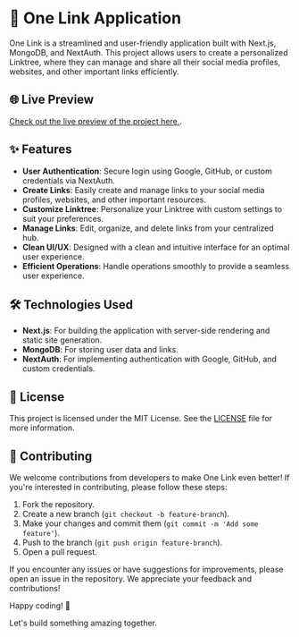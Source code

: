 # 🔗 One Link Application

One Link is a streamlined and user-friendly application built with Next.js, MongoDB, and NextAuth. This project allows users to create a personalized Linktree, where they can manage and share all their social media profiles, websites, and other important links efficiently.

## 🌐 Live Preview

[Check out the live preview of the project here.](https://my-code-snippets.vercel.app/).

## ✨ Features

- **User Authentication**: Secure login using Google, GitHub, or custom credentials via NextAuth.
- **Create Links**: Easily create and manage links to your social media profiles, websites, and other important resources.
- **Customize Linktree**: Personalize your Linktree with custom settings to suit your preferences.
- **Manage Links**: Edit, organize, and delete links from your centralized hub.
- **Clean UI/UX**: Designed with a clean and intuitive interface for an optimal user experience.
- **Efficient Operations**: Handle operations smoothly to provide a seamless user experience.

## 🛠️ Technologies Used

- **Next.js**: For building the application with server-side rendering and static site generation.
- **MongoDB**: For storing user data and links.
- **NextAuth**: For implementing authentication with Google, GitHub, and custom credentials.

## 📜 License

This project is licensed under the MIT License. See the [LICENSE](LICENSE) file for more information.

## 🤝 Contributing

We welcome contributions from developers to make One Link even better! If you're interested in contributing, please follow these steps:

1. Fork the repository.
2. Create a new branch (`git checkout -b feature-branch`).
3. Make your changes and commit them (`git commit -m 'Add some feature'`).
4. Push to the branch (`git push origin feature-branch`).
5. Open a pull request.

If you encounter any issues or have suggestions for improvements, please open an issue in the repository. We appreciate your feedback and contributions!

Happy coding! 🚀

Let's build something amazing together.
